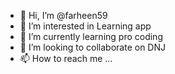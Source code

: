 - 👋 Hi, I’m @farheen59
- 👀 I’m interested in Learning app
- 🌱 I’m currently learning pro coding 
- 💞️ I’m looking to collaborate on DNJ 
- 📫 How to reach me ...

<!---
farheen59/farheen59 is a ✨ special ✨ repository because its `README.md` (this file) appears on your GitHub profile.
You can click the Preview link to take a look at your changes.
--->
